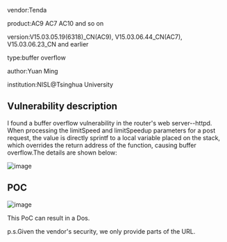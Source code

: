 vendor:Tenda


product:AC9 AC7 AC10 and so on

version:V15.03.05.19(6318)_CN(AC9), V15.03.06.44_CN(AC7), V15.03.06.23_CN and earlier

type:buffer overflow

author:Yuan Ming

institution:NISL@Tsinghua University


Vulnerability description
-------------------------
I found a buffer overflow vulnerability in the router's web server--httpd. When processing the limitSpeed and limitSpeedup parameters for a post request, the value is directly sprintf to a local variable placed on the stack, which overrides the return address of the function, causing buffer overflow.The details are shown below:

![image](https://github.com/ZIllR0/Routers/blob/master/image.png)


POC
-------------------------

![image](https://github.com/ZIllR0/Routers/blob/master/poc.jpeg)

This PoC can result in a Dos. 


p.s.Given the vendor's security, we only provide parts of the URL.
